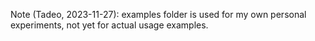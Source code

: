 Note (Tadeo, 2023-11-27): examples folder is used for my own personal experiments, not yet for actual usage examples.
